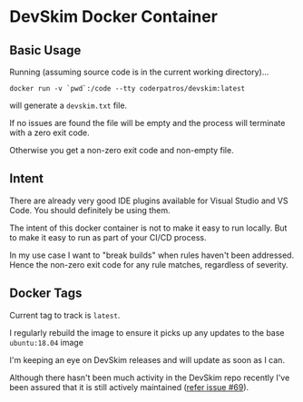 DevSkim Docker Container
========================

Basic Usage
-----------

Running (assuming source code is in the current working directory)...

    docker run -v `pwd`:/code --tty coderpatros/devskim:latest

will generate a `devskim.txt` file.

If no issues are found the file will be empty and the process will terminate
with a zero exit code.

Otherwise you get a non-zero exit code and non-empty file.

Intent
------

There are already very good IDE plugins available for Visual Studio and VS Code.
You should definitely be using them.

The intent of this docker container is not to make it easy to run locally.
But to make it easy to run as part of your CI/CD process.

In my use case I want to "break builds" when rules haven't been addressed.
Hence the non-zero exit code for any rule matches, regardless of severity.

Docker Tags
-----------

Current tag to track is `latest`.

I regularly rebuild the image to ensure it picks up any updates to the base
`ubuntu:18.04` image

I'm keeping an eye on DevSkim releases and will update as soon as I can.

Although there hasn't been much activity in the DevSkim repo recently I've
been assured that it is still actively maintained ([refer issue #69](https://github.com/microsoft/DevSkim/issues/69)).
